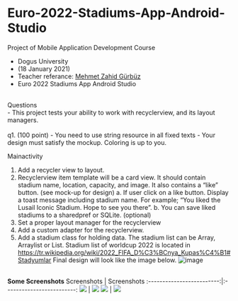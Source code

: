# Euro-2022-Stadiums-App-Android-Studio

Project of Mobile Application Development Course
<br>
- Dogus University
- (18 January 2021)
- Teacher referance: <a href="http://www.zahidgurbuz.com/">Mehmet Zahid Gürbüz</a>
- Euro 2022 Stadiums App Android Studio


<br>
Questions<br>
- This project tests your ability to work with recyclerview, and its layout managers.
<br><br>
q1. (100 point)
- You need to use string resource in all fixed texts
- Your design must satisfy the mockup. Coloring is up to you. 

Mainactivity
1.	Add a recycler view to layout.
2.	Recyclerview item template will be a card view. It should contain stadium name, location, capacity, and image. It also contains a “like” button. (see mock-up for design)
a.	If user click on a like button. Display a toast message including stadium name. For example; “You liked the Lusail Iconic Stadium. Hope to see you there”.
b.	You can save liked stadiums to a sharedpref or SQLite. (optional)
3.	Set a proper layout manager for the recyclerview
4.	Add a custom adapter for the recyclerview.  
5.	Add a stadium class for holding data. The stadium list can be Array, Arraylist or List.
Stadium list of worldcup 2022 is located in https://tr.wikipedia.org/wiki/2022_FIFA_D%C3%BCnya_Kupas%C4%B1#Stadyumlar 
Final design will look like the image below.
![image](https://user-images.githubusercontent.com/61656752/173208293-62dea0fb-c315-4824-b9a2-11dbe1898aad.png)

<br><b>Some Screenshots</b>
Screenshots           |  Screenshots 
:-------------------------:|:-------------------------:
![](https://user-images.githubusercontent.com/61656752/160023887-21dfee6f-1148-47ec-a3ae-d434d9e5474e.jpg)  |  ![](https://user-images.githubusercontent.com/61656752/160023892-a81494b8-c2e0-4b32-9934-c8fb5eacf94e.jpg)
![](https://user-images.githubusercontent.com/61656752/160023894-32a44842-9435-4d0b-a9aa-0156696d7db6.jpg)  |  ![](https://user-images.githubusercontent.com/61656752/160023896-87c9f81f-9da1-4ace-afaf-fe1f655bb087.jpg)
